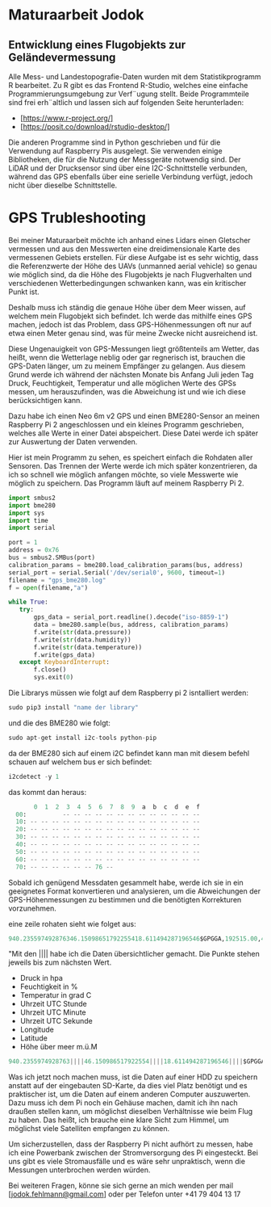 # Maturaarbeit Jodok
## Entwicklung eines Flugobjekts zur Geländevermessung

Alle Mess- und Landestopografie-Daten wurden mit dem Statistikprogramm R bearbeitet. Zu R gibt es das
Frontend R-Studio, welches eine einfache Programmierungsumgebung zur Verf¨ugung stellt. Beide Programmteile
sind frei erh¨altlich und lassen sich auf folgenden Seite herunterladen:

* [https://www.r-project.org/]
* [https://posit.co/download/rstudio-desktop/]

Die anderen Programme sind in Python geschrieben und für die Verwendung auf Raspberry Pis ausgelegt. Sie verwenden einige Bibliotheken, die für die Nutzung der Messgeräte notwendig sind. Der LiDAR und der Drucksensor sind über eine I2C-Schnittstelle verbunden, während das GPS ebenfalls über eine serielle Verbindung verfügt, jedoch nicht über dieselbe Schnittstelle.

# GPS Trubleshooting
Bei meiner Maturaarbeit möchte ich anhand eines Lidars einen Gletscher vermessen und aus den Messwerten eine dreidimensionale Karte des vermessenen Gebiets erstellen. Für diese Aufgabe ist es sehr wichtig, dass die Referenzwerte der Höhe des UAVs (unmanned aerial vehicle) so genau wie möglich sind, da die Höhe des Flugobjekts je nach Flugverhalten und verschiedenen Wetterbedingungen schwanken kann, was ein kritischer Punkt ist.

Deshalb muss ich ständig die genaue Höhe über dem Meer wissen, auf welchem mein Flugobjekt sich befindet. Ich werde das mithilfe eines GPS machen, jedoch ist das Problem, dass GPS-Höhenmessungen oft nur auf etwa einen Meter genau sind, was für meine Zwecke nicht ausreichend ist.

Diese Ungenauigkeit von GPS-Messungen liegt größtenteils am Wetter, das heißt, wenn die Wetterlage neblig oder gar regnerisch ist, brauchen die GPS-Daten länger, um zu meinem Empfänger zu gelangen. Aus diesem Grund werde ich während der nächsten Monate bis Anfang Juli jeden Tag Druck, Feuchtigkeit, Temperatur und alle möglichen Werte des GPSs messen, um herauszufinden, was die Abweichung ist und wie ich diese berücksichtigen kann.

Dazu habe ich einen Neo 6m v2 GPS und einen BME280-Sensor an meinen Raspberry Pi 2 angeschlossen und ein kleines Programm geschrieben, welches alle Werte in einer Datei abspeichert. Diese Datei werde ich später zur Auswertung der Daten verwenden.

Hier ist mein Programm zu sehen, es speichert einfach die Rohdaten aller Sensoren. Das Trennen der Werte werde ich mich später konzentrieren, da ich so schnell wie möglich anfangen möchte, so viele Messwerte wie möglich zu speichern. Das Programm läuft auf meinem Raspberry Pi 2.

 ```py
import smbus2
import bme280
import sys
import time
import serial

port = 1
address = 0x76
bus = smbus2.SMBus(port)
calibration_params = bme280.load_calibration_params(bus, address)
serial_port = serial.Serial('/dev/serial0', 9600, timeout=1)
filename = "gps_bme280.log"
f = open(filename,"a")

while True:
    try:
        gps_data = serial_port.readline().decode("iso-8859-1")
        data = bme280.sample(bus, address, calibration_params)
        f.write(str(data.pressure))
        f.write(str(data.humidity))
        f.write(str(data.temperature))
        f.write(gps_data)
    except KeyboardInterrupt:
        f.close()
        sys.exit(0)
 ```

Die Librarys müssen wie folgt auf dem Raspberry pi 2 isntalliert werden:

```py
sudo pip3 install "name der library"
 ```

und die des BME280 wie folgt:
```py
sudo apt-get install i2c-tools python-pip
 ```

da der BME280 sich auf einem i2C befindet kann man mit diesem befehl schauen auf welchem bus er sich befindet:
```py
i2cdetect -y 1
 ```
das kommt dan heraus:

```py
       0  1  2  3  4  5  6  7  8  9  a  b  c  d  e  f
  00:          -- -- -- -- -- -- -- -- -- -- -- -- --
  10: -- -- -- -- -- -- -- -- -- -- -- -- -- -- -- --
  20: -- -- -- -- -- -- -- -- -- -- -- -- -- -- -- --
  30: -- -- -- -- -- -- -- -- -- -- -- -- -- -- -- --
  40: -- -- -- -- -- -- -- -- -- -- -- -- -- -- -- --
  50: -- -- -- -- -- -- -- -- -- -- -- -- -- -- -- --
  60: -- -- -- -- -- -- -- -- -- -- -- -- -- -- -- --
  70: -- -- -- -- -- -- 76 --
 ```
Sobald ich genügend Messdaten gesammelt habe, werde ich sie in ein geeignetes Format konvertieren und analysieren, um die Abweichungen der GPS-Höhenmessungen zu bestimmen und die benötigten Korrekturen vorzunehmen.

eine zeile rohaten sieht wie folget aus:

```py
940.235597492876346.15098651792255418.611494287196546$GPGGA,192515.00,4711.27633,N,00706.26218,E,1,06,1.18,689.8,M,47.2,M,,*59
 ```
"Mit den |||| habe ich die Daten übersichtlicher gemacht. Die Punkte stehen jeweils bis zum nächsten Wert.

* Druck in hpa
* Feuchtigkeit in %
* Temperatur in grad C
* Uhrzeit UTC Stunde
* Uhrzeit UTC Minute
* Uhrzeit UTC Sekunde
* Longitude
* Latitude
* Höhe über meer m.ü.M

```py
940.2355974928763||||46.150986517922554||||18.611494287196546||||$GPGGA,||||19||||25||||15||||.00,||||4711.27633,N||||,00706.26218,E||||,1,06,1.18,||||689.8,M||||,47.2,M,,*59
 ```
Was ich jetzt noch machen muss, ist die Daten auf einer HDD zu speichern anstatt auf der eingebauten SD-Karte, da dies viel Platz benötigt und es praktischer ist, um die Daten auf einem anderen Computer auszuwerten. Dazu muss ich dem Pi noch ein Gehäuse machen, damit ich ihn nach draußen stellen kann, um möglichst dieselben Verhältnisse wie beim Flug zu haben. Das heißt, ich brauche eine klare Sicht zum Himmel, um möglichst viele Satelliten empfangen zu können.

Um sicherzustellen, dass der Raspberry Pi nicht aufhört zu messen, habe ich eine Powerbank zwischen der Stromversorgung des Pi eingesteckt. Bei uns gibt es viele Stromausfälle und es wäre sehr unpraktisch, wenn die Messungen unterbrochen werden würden.

Bei weiteren Fragen, könne sie sich gerne an mich wenden per mail [jodok.fehlmann@gmail.com] oder per Telefon unter +41 79 404 13 17

